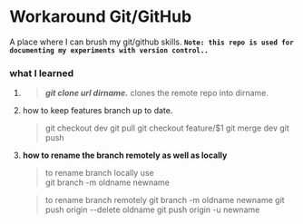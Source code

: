 # Workaround Git/GitHub

A place where I can brush my git/github skills.
**`Note: this repo is used for documenting my experiments with version control..`**

### what I learned
1. > ***git clone url dirname.***
clones the remote repo into dirname.
2. how to keep features branch up to date.  
    > git checkout dev
  git pull
  git checkout feature/$1
  git merge dev
  git push

3. **how to rename the branch remotely as well as locally**

   > to rename branch locally use  
   git branch -m oldname newname  

   >to rename branch remotely
    git branch -m oldname newname
    git push origin --delete oldname
    git push origin -u newname